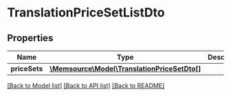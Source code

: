 # TranslationPriceSetListDto

## Properties
Name | Type | Description | Notes
------------ | ------------- | ------------- | -------------
**priceSets** | [**\Memsource\Model\TranslationPriceSetDto[]**](TranslationPriceSetDto.md) |  | [optional] 

[[Back to Model list]](../README.md#documentation-for-models) [[Back to API list]](../README.md#documentation-for-api-endpoints) [[Back to README]](../README.md)


